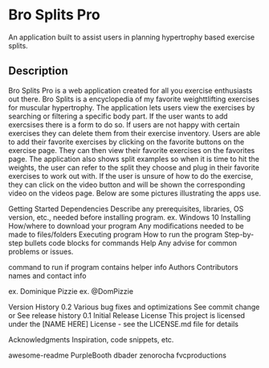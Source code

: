 # Bro Splits Pro #

An application built to assist users in planning hypertrophy based exercise splits.

## Description ##

Bro Splits Pro is a web application created for all you exercise enthusiasts out there. Bro Splits is a encyclopedia of my favorite weighttlifting exercises for muscular hypertrophy. The application lets users view the exercises by searching or filtering a specific body part. If the user wants to add exercsises there is a form to do so. If users are not happy with certain exercises they can delete them from their exercise inventory. Users are able to add their favorite exercises by clicking on the favorite buttons on the exercise page. They can then view their favorite exercises on the favorites page. The application also shows split examples so when it is time to hit the weights, the user can refer to the split they choose and plug in their favorite exercises to work out with. If the user is unsure of how to do the exercise, they can click on the video button and will be shown the corresponding video on the videos page. Below are some pictures illustrating the apps use. 

Getting Started
Dependencies
Describe any prerequisites, libraries, OS version, etc., needed before installing program.
ex. Windows 10
Installing
How/where to download your program
Any modifications needed to be made to files/folders
Executing program
How to run the program
Step-by-step bullets
code blocks for commands
Help
Any advise for common problems or issues.

command to run if program contains helper info
Authors
Contributors names and contact info

ex. Dominique Pizzie
ex. @DomPizzie

Version History
0.2
Various bug fixes and optimizations
See commit change or See release history
0.1
Initial Release
License
This project is licensed under the [NAME HERE] License - see the LICENSE.md file for details

Acknowledgments
Inspiration, code snippets, etc.

awesome-readme
PurpleBooth
dbader
zenorocha
fvcproductions
